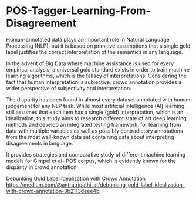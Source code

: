 # POS-Tagger-Learning-From- Disagreement

Human-annotated data plays an important role in Natural Language Processing (NLP), but it is based on
primitive assumptions that a single gold label justifies the correct interpretation of the semantics in any language. 

In the advent of Big Data where machine assistance is used for every empirical analysis, a universal gold standard exists in order to train machine learning algorithms, which is the fallacy of
interpretations. Considering the fact that human interpretation is subjective, crowd annotation provides a wider perspective of subjectivity and interpretation.

The disparity has been found in almost every dataset annotated with human judgement for any NLP task.
While most artificial intelligence (AI) learning still assumes that each item has a single (gold) interpretation, which is an idealization, this study aims to research different state of art deep learning methods and develop an integrated testing framework, for learning from data with multiple variables as well as possibly contradictory annotations from the most well-known data set containing data about interpreting disagreements in language.

It provides strategies and comparative study of different machine learning models for Gimpel et al- POS corpus, which is evidently known for the disparity in crowd annotation

Debunking Gold Label Idealization with Crowd Annotation https://medium.com/@antratripathi_at/debunking-gold-label-idealization-with-crowd-annotation-3b2113deee4b

